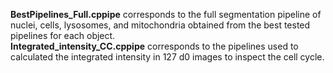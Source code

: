 **BestPipelines_Full.cppipe** corresponds to the full segmentation pipeline of nuclei, cells, lysosomes, and mitochondria obtained from the best tested pipelines for each object. <br>
**Integrated_intensity_CC.cppipe** corresponds to the pipelines used to calculated the integrated intensity in 127 d0 images to inspect the cell cycle.
